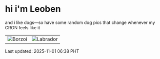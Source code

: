 # hi i'm Leoben

and i like dogs—so have some random dog pics that change whenever my CRON feels like it

|  |  |
|--------|----------|
| ![Borzoi](https://random-dog-vercel.vercel.app/api/random-borzoi?v=1761950282) | ![Labrador](https://random-dog-vercel.vercel.app/api/random-labrador?v=1761950282) |

Last updated: 2025-11-01 06:38 PHT
